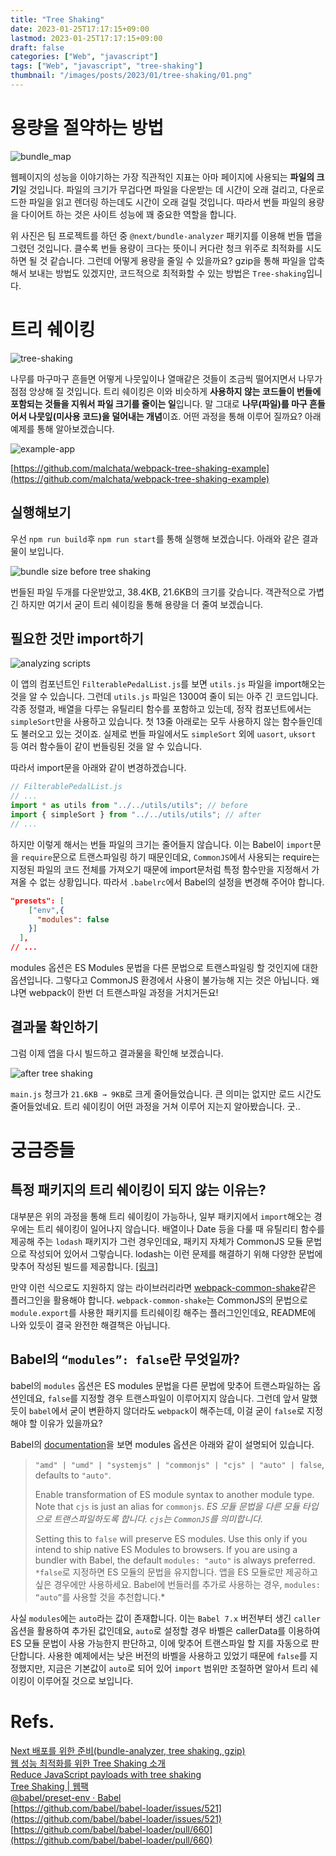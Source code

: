 ```yaml
---
title: "Tree Shaking"
date: 2023-01-25T17:17:15+09:00
lastmod: 2023-01-25T17:17:15+09:00
draft: false
categories: ["Web", "javascript"]
tags: ["Web", "javascript", "tree-shaking"]
thumbnail: "/images/posts/2023/01/tree-shaking/01.png"
---
```


# 용량을 절약하는 방법

![bundle_map](/images/posts/2023/01/tree-shaking/01.png)

웹페이지의 성능을 이야기하는 가장 직관적인 지표는 아마 페이지에 사용되는 **파일의 크기**일 것입니다. 파일의 크기가 무겁다면 파일을 다운받는 데 시간이 오래 걸리고, 다운로드한 파일을 읽고 렌더링 하는데도 시간이 오래 걸릴 것입니다. 따라서 번들 파일의 용량을 다이어트 하는 것은 사이트 성능에 꽤 중요한 역할을 합니다.

위 사진은 팀 프로젝트를 하던 중 `@next/bundle-analyzer` 패키지를 이용해 번들 맵을 그렸던 것입니다. 클수록 번들 용량이 크다는 뜻이니 커다란 청크 위주로 최적화를 시도하면 될 것 같습니다. 그런데 어떻게 용량을 줄일 수 있을까요? gzip을 통해 파일을 압축해서 보내는 방법도 있겠지만, 코드적으로 최적화할 수 있는 방법은 `Tree-shaking`입니다.

# 트리 쉐이킹

![tree-shaking](/images/posts/2023/01/tree-shaking/02.gif)

나무를 마구마구 흔들면 어떻게 나뭇잎이나 열매같은 것들이 조금씩 떨어지면서 나무가 점점 앙상해 질 것입니다. 트리 쉐이킹은 이와 비슷하게 **사용하지 않는 코드들이 번들에 포함되는 것들을 지워서 파일 크기를 줄이는 일**입니다. 말 그대로 **나무(파일)를 마구 흔들어서 나뭇잎(미사용 코드)을 덜어내는 개념**이죠. 어떤 과정을 통해 이루어 질까요? 아래 예제를 통해 알아보겠습니다.

![example-app](/images/posts/2023/01/tree-shaking/03.png)

[https://github.com/malchata/webpack-tree-shaking-example](https://github.com/malchata/webpack-tree-shaking-example)

## 실행해보기

우선 `npm run build`후 `npm run start`를 통해 실행해 보겠습니다. 아래와 같은 결과물이 보입니다.

![bundle size before tree shaking](/images/posts/2023/01/tree-shaking/04.png)

번들된 파일 두개를 다운받았고, 38.4KB, 21.6KB의 크기를 갖습니다. 객관적으로 가볍긴 하지만 여기서 굳이 트리 쉐이킹을 통해 용량을 더 줄여 보겠습니다.

## 필요한 것만 import하기

![analyzing scripts](/images/posts/2023/01/tree-shaking/05.png)

이 앱의 컴포넌트인 `FilterablePedalList.js`를 보면 `utils.js` 파일을 import해오는 것을 알 수 있습니다. 그런데 `utils.js` 파일은 1300여 줄이 되는 아주 긴 코드입니다. 각종 정렬과, 배열을 다루는 유틸리티 함수를 포함하고 있는데, 정작 컴포넌트에서는 `simpleSort`만을 사용하고 있습니다. 첫 13줄 아래로는 모두 사용하지 않는 함수들인데도 불러오고 있는 것이죠. 실제로 번들 파일에서도 `simpleSort` 외에 `uasort`, `uksort` 등 여러 함수들이 같이 번들링된 것을 알 수 있습니다.

따라서 import문을 아래와 같이 변경하겠습니다.

```javascript
// FilterablePedalList.js
// ...
import * as utils from "../../utils/utils"; // before
import { simpleSort } from "../../utils/utils"; // after
// ...
```

하지만 이렇게 해서는 번들 파일의 크기는 줄어들지 않습니다. 이는 Babel이 `import`문을 `require`문으로 트랜스파일링 하기 때문인데요, `CommonJS`에서 사용되는 require는 지정된 파일의 코드 전체를 가져오기 때문에 import문처럼 특정 함수만을 지정해서 가져올 수 없는 상황입니다. 따라서 `.babelrc`에서 Babel의 설정을 변경해 주어야 합니다.

```json
"presets": [
    ["env",{
      "modules": false
    }]
  ],
// ...
```

modules 옵션은 ES Modules 문법을 다른 문법으로 트랜스파일링 할 것인지에 대한 옵션입니다. 그렇다고 CommonJS 환경에서 사용이 불가능해 지는 것은 아닙니다. 왜냐면 webpack이 한번 더 트랜스파일 과정을 거치거든요!

## 결과물 확인하기

그럼 이제 앱을 다시 빌드하고 결과물을 확인해 보겠습니다.

![after tree shaking](/images/posts/2023/01/tree-shaking/06.png)

`main.js` 청크가 `21.6KB → 9KB`로 크게 줄어들었습니다. 큰 의미는 없지만 로드 시간도 줄어들었네요. 트리 쉐이킹이 어떤 과정을 거쳐 이루어 지는지 알아봤습니다. 굿..

# 궁금증들

## 특정 패키지의 트리 쉐이킹이 되지 않는 이유는?

대부분은 위의 과정을 통해 트리 쉐이킹이 가능하나, 일부 패키지에서 `import`해오는 경우에는 트리 쉐이킹이 일어나지 않습니다. 배열이나 Date 등을 다룰 때 유틸리티 함수를 제공해 주는 `lodash` 패키지가 그런 경우인데요, 패키지 자체가 CommonJS 모듈 문법으로 작성되어 있어서 그렇습니다. lodash는 이런 문제를 해결하기 위해 다양한 문법에 맞추어 작성된 빌드를 제공합니다. [[링크]](https://github.com/lodash/lodash#module-formats)

만약 이런 식으로도 지원하지 않는 라이브러리라면 [webpack-common-shake](https://github.com/indutny/webpack-common-shake)같은 플러그인을 활용해야 합니다. `webpack-common-shake`는 CommonJS의 문법으로 `module.export`를 사용한 패키지를 트리쉐이킹 해주는 플러그인인데요, README에 나와 있듯이 결국 완전한 해결책은 아닙니다.

## Babel의 `“modules”: false`란 무엇일까?

babel의 `modules` 옵션은 ES modules 문법을 다른 문법에 맞추어 트랜스파일하는 옵션인데요, `false`를 지정할 경우 트랜스파일이 이루어지지 않습니다. 그런데 앞서 말했듯이 `babel`에서 굳이 변환하지 않더라도 `webpack`이 해주는데, 이걸 굳이 `false`로 지정해야 할 이유가 있을까요?

Babel의 [documentation](https://babeljs.io/docs/en/babel-preset-env#modules)을 보면 modules 옵션은 아래와 같이 설명되어 있습니다.

> `"amd" | "umd" | "systemjs" | "commonjs" | "cjs" | "auto" | false`, defaults to `"auto"`.
>
> Enable transformation of ES module syntax to another module type. Note that `cjs` is just an alias for `commonjs`.
> _ES 모듈 문법을 다른 모듈 타입으로 트랜스파일하도록 합니다. `cjs`는 `CommonJS`를 의미합니다._
>
> Setting this to `false` will preserve ES modules. Use this only if you intend to ship native ES Modules to browsers. If you are using a bundler with Babel, the default `modules: "auto"` is always preferred.
> `*false`로 지정하면 ES 모듈의 문법을 유지합니다. 앱을 ES 모듈로만 제공하고 싶은 경우에만 사용하세요. Babel에 번들러를 추가로 사용하는 경우, `modules: “auto”`를 사용할 것을 추천합니다.\*

사실 `modules`에는 `auto`라는 값이 존재합니다. 이는 `Babel 7.x` 버전부터 생긴 `caller` 옵션을 활용하여 추가된 값인데요, `auto`로 설정할 경우 바벨은 callerData를 이용하여 ES 모듈 문법이 사용 가능한지 판단하고, 이에 맞추어 트랜스파일 할 지를 자동으로 판단합니다. 사용한 예제에서는 낮은 버전의 바벨을 사용하고 있었기 때문에 `false`를 지정했지만, 지금은 기본값이 `auto`로 되어 있어 `import` 범위만 조절하면 알아서 트리 쉐이킹이 이루어질 것으로 보입니다.

# Refs.

[Next 배포를 위한 준비(bundle-analyzer, tree shaking, gzip)](https://darrengwon.tistory.com/833)  
[웹 성능 최적화를 위한 Tree Shaking 소개](https://helloinyong.tistory.com/305)  
[Reduce JavaScript payloads with tree shaking](https://web.dev/reduce-javascript-payloads-with-tree-shaking/#go_shake_some_trees)  
[Tree Shaking | 웹팩](https://webpack.kr/guides/tree-shaking/)  
[@babel/preset-env · Babel](https://babeljs.io/docs/en/babel-preset-env#modules)  
[https://github.com/babel/babel-loader/issues/521](https://github.com/babel/babel-loader/issues/521)  
[https://github.com/babel/babel-loader/pull/660](https://github.com/babel/babel-loader/pull/660)
